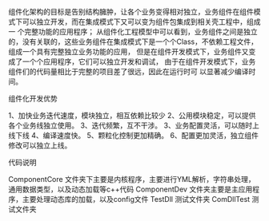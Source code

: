  组件化架构的目标是告别结构臃肿，让各个业务变得相对独立，业务组件在组件模式下可以独立开发，而在集成模式下又可以变为组件包集成到相关壳工程中，组成一 个完整功能的应用程序； 从组件化工程模型中可以看到，业务组件之间是独立的，没有关联的，这些业务组件在集成模式下是一个个Class，不依赖工程文件，组成一个具有完整独立业务功能的应用， 但是在组件开发模式下，业务组件又变成了一个个应用程序，它们可以独立开发和调试， 由于在组件开发模式下，业务组件们的代码量相比于完整的项目差了很远，因此在运行时可 以显著减少编译时间。
 
 组件化开发优势
 
 1、加快业务迭代速度，模块独立，相互依赖比较少
 2、公用模块稳定，可以提供各个业务线独立使用。
 3、迭代频繁，互不干涉。
 3、业务配置灵活，可以随时上线下线
 4、编译速度快。
 5、颗粒化控制更加精确。
 6、配置更加灵活，独立组件修改可以独立上线。
 
 代码说明
 
 ComponentCore 文件夹下主要是内核程序，主要进行YML解析，字符串处理，通用数据类型，以及动态加载等c++代码
 ComponentDev 文件夹主要是主应用程序，主要处理动态库的加载，以及config文件
 TestDll 测试文件夹
 ComDllTest 测试文件夹
